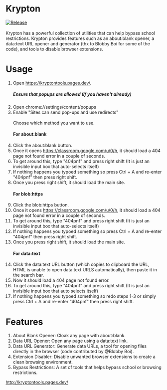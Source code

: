 # Krypton
<a href="https://github.com/EvanTeSecond/Krypton/releases/"><img src="https://img.shields.io/github/release/EvanTeSecond/Krypton.svg?color=82d2f0&labelColor=0d3b72&style=for-the-badge" alt="Release"/></a>
<br>
<br>
Krypton has a powerful collection of utilities that can help bypass school restrictions. Krypton provides features such as an about:blank opener, a data:text URL opener and generator (thx to Blobby Boi for some of the code), and tools to disable browser extensions.

# Usage
1. Open https://kryptontools.pages.dev/.
   ##### Ensure that popups are allowed (If you haven't already)
1. Open chrome://settings/content/popups
2. Enable "Sites can send pop-ups and use redirects"
   <br>
   <br>
   Choose which method you want to use.
   #### For about:blank
1. Click the about:blank button.
2. Once it opens https://classroom.google.com/u/0/h, it should load a 404 page not found error in a couple of seconds.
3. To get around this, type "404pnf" and press right shift (It is just an invisible input box that auto-selects itself)
4. If nothing happens you typoed something so press Ctrl + A and re-enter "404pnf" then press right shift.
5. Once you press right shift, it should load the main site.
   #### For blob:https
1. Click the blob:https button.
2. Once it opens https://classroom.google.com/u/0/h, it should load a 404 page not found error in a couple of seconds.
3. To get around this, type "404pnf" and press right shift (It is just an invisible input box that auto-selects itself)
4. If nothing happens you typoed something so press Ctrl + A and re-enter "404pnf" then press right shift.
5. Once you press right shift, it should load the main site.
   #### For data:text
1. Click the data:text URL button (which copies to clipboard the URL, HTML is unable to open data:text URLS automatically), then paste it in the search bar.
2. Now it should load a 404 page not found error.
3. To get around this, type "404pnf" and press right shift (It is just an invisible input box that auto selects itself)
4. If nothing happens you typoed something so redo steps 1-3 or simply press Ctrl + A and re-enter "404pnf" then press right shift.

# Features
1. About Blank Opener: Cloak any page with about:blank.
2. Data URL Opener: Open any page using a data:text link.
3. Data URL Generator: Generate data URLs, a tool for opening files directly in the browser (code contributed by @Blobby Boi).
4. Extension Disabler: Disable unwanted browser extensions to create a clean browsing environment.
5. Bypass Restrictions: A set of tools that helps bypass school or browsing restrictions.

http://kryptontools.pages.dev/
